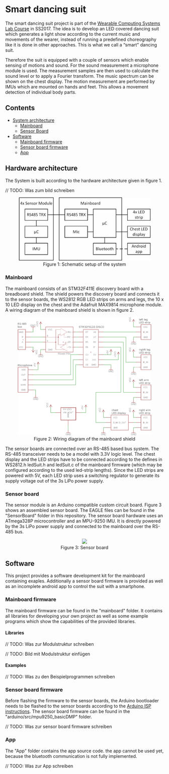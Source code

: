 # Smart dancing suit

The smart dancing suit project is part of the [Wearable Computing Systems Lab Course](https://es.informatik.uni-freiburg.de/teaching/wearable-lab) in SS2017. The idea is to develop an LED covered dancing suit which generates a light show according to the current music and movements of the wearer, instead of running a predefined choreography like it is done in other approaches. This is what we call a “smart" dancing suit.

Therefore the suit is equipped with a couple of sensors which enable sensing of motions and sound.
For the sound measurement a microphone module is used. The measurement samples are then used to calculate the sound level or to apply a Fourier transform. The music spectrum can be shown on the chest display.
The motion measurement are performed by IMUs which are mounted on hands and feet. This allows a movement detection of individual body parts.


## Contents

* [System architecture](https://github.com/benninge/wearable_suit/blob/master/README.md#hardware-architecture)
    * [Mainboard](https://github.com/benninge/wearable_suit/blob/master/README.md#mainboard)
    * [Sensor Board](https://github.com/benninge/wearable_suit/blob/master/README.md#sensor-board)
* [Software](https://github.com/benninge/wearable_suit/blob/master/README.md#software)
    * [Mainboard firmware](https://github.com/benninge/wearable_suit/blob/master/README.md#mainboard-firmware)
    * [Sensor board firmware](https://github.com/benninge/wearable_suit/blob/master/README.md#sensor-board-firmware)
    * [App](https://github.com/benninge/wearable_suit/blob/master/README.md#app)



## Hardware architecture

The System is built according to the hardware architecture given in figure 1.

// TODO: Was zum bild schreiben

<figure role="group">
<div align="center"><img src="poster/ledSuitSchematic.png" width="500"></div> 
<div align="center"><figcaption> Figure 1: Schematic setup of the system </figcaption></div> 
</figure>


### Mainboard

The mainboard consists of an STM32F411E discovery board with a breadboard shield. The shield powers the discovery board and connects it to the sensor boards, the WS2812 RGB LED strips on arms and legs, the 10 x 10 LED display on the chest and the Adafruit MAX9814 microphone module. A wiring diagram of the mainboard shield is shown in figure 2.

<figure role="group">
<div align="center"><img src="doc/shieldSchematic.png" width="700"></div> 
<div align="center"><figcaption> Figure 2: Wiring diagram of the mainboard shield </figcaption></div> 
</figure>

The sensor boards are connected over an RS-485 based bus system. The RS-485 transceiver needs to be a model with 3.3V logic level. The chest display and the LED strips have to be connected according to the defines in WS2812.h ledSuit.h and ledSuit.c of the mainboard firmware (which may be configured according to the used led-strip lengths). Since the LED strips are powered with 5V, each LED strip uses a switching regulator to generate its supply voltage out of the 3s LiPo power supply.


### Sensor board

The sensor module is an Arduino compatible custom circuit board. Figure 3 shows an assembled sensor board. The EAGLE files can be found in the "SensorBoard" folder in this repository. The sensor board hardware uses an ATmega328P microcontroller and an MPU-9250 IMU. It is directly powered by the 3s LiPo power supply and connected to the mainboard over the RS-485 bus.

<figure role="group">
<div align="center"><img src="poster/sensorBoard.png" width="300"></div> 
<div align="center"><figcaption> Figure 3: Sensor board </figcaption></div> 
</figure>



## Software

This project provides a software development kit for the mainboard containing exaples. Additionally a sensor board firmware is provided as well as an incomplete android app to control the suit with a smartphone.


### Mainboard firmware

The mainboard firmware can be found in the "mainboard" folder. It contains all libraries for developing your own project as well as some example programs which show the capabilities of the provided libraries.


#### Libraries

// TODO: Was zur Modulstruktur schreiben

// TODO: Bild mit Modulstruktur einfügen


#### Examples

// TODO: Was zu den Beispielprogrammen schreiben


### Sensor board firmware

Before flashing the firmware to the sensor boards, the Arduino bootloader needs to be flashed to the sensor boards according to the [Arduino ISP instructions](https://www.arduino.cc/en/Tutorial/ArduinoISP). The sensor board firmware can be found in the "arduino/src/mpu9250_basicDMP" folder.

// TODO: Was zur sensor board firmware schreiben

### App

The "App" folder contains the app source code. the app cannot be used yet, because the bluetooth communication is not fully implemented.

// TODO: Was zur App schreiben
